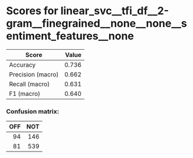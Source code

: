 # Scores for linear_svc__tfi_df__2-gram__finegrained__none__none__sentiment_features__none
|      Score      |Value|
|-----------------|----:|
|Accuracy         |0.736|
|Precision (macro)|0.662|
|Recall (macro)   |0.631|
|F1 (macro)       |0.640|

### Confusion matrix:
|OFF|NOT|
|--:|--:|
| 94|146|
| 81|539|

